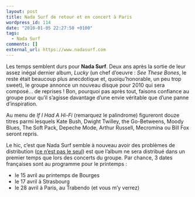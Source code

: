 ```yaml
---
layout: post
title: Nada Surf de retour et en concert à Paris
wordpress_id: 114
date: "2010-01-05 22:27:50 +0100"
tags:
  - Nada Surf
comments: []
external_url: https://www.nadasurf.com
---
```


Les temps semblent durs pour **Nada Surf**. Deux ans après la sortie de leur
assez inégal dernier album, _Lucky_ (un chef d’oeuvre : _See These Bones_, le
reste était beaucoup plus anecdotique et, quoiqu’honorable, un peu trop sweet),
le groupe annonce un nouveau disque pour 2010 qui sera composé… de reprises !
Bon, pourquoi pas après tout, faisons confiance au groupe pour qu’il s’agisse
davantage d’une envie véritable que d’une panne d’inspiration.

Au menu de _If I Had A Hi-Fi_ (remarquez le palindrome) figureront douze titres
parmi lesquels Kate Bush, Dwight Twilley, the Go-Betweens, Moody Blues, The Soft
Pack, Depeche Mode, Arthur Russell, Mecromina ou Bill Fox seront repris.

Le hic, c’est que Nada Surf semble à nouveau avoir des problèmes de distribution
([ce n’est pas le seul][i1]) est que l’album ne sera distribué dans un premier
temps que lors des concerts du groupe. Par chance, 3 dates françaises sont au
programme pour le printemps :

- le 15 avril au printemps de Bourges
- le 17 avril à Strasbourg
- le 28 avril à Paris, au Trabendo (et vous m’y verrez)

[i1]: https://www.deadrooster.org/auteur-inconnu/
